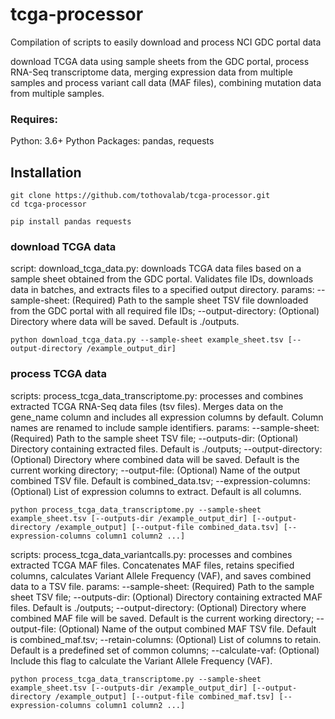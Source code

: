 # tcga-processor
Compilation of scripts to easily download and process NCI GDC portal data

download TCGA data using sample sheets from the GDC portal, process RNA-Seq transcriptome data, merging expression data from multiple samples and process variant call data (MAF files), combining mutation data from multiple samples.

### Requires:
Python: 3.6+
Python Packages: pandas, requests

## Installation

```
git clone https://github.com/tothovalab/tcga-processor.git
cd tcga-processor
```
```
pip install pandas requests
```

### download TCGA data
script: download_tcga_data.py: downloads TCGA data files based on a sample sheet obtained from the GDC portal. Validates file IDs, downloads data in batches, and extracts files to a specified output directory.
params: --sample-sheet: (Required) Path to the sample sheet TSV file downloaded from the GDC portal with all required file IDs; --output-directory: (Optional) Directory where data will be saved. Default is ./outputs.

```
python download_tcga_data.py --sample-sheet example_sheet.tsv [--output-directory /example_output_dir]
```

### process TCGA data
scripts: process_tcga_data_transcriptome.py: processes and combines extracted TCGA RNA-Seq data files (tsv files). Merges data on the gene_name column and includes all expression columns by default. Column names are renamed to include sample identifiers.
params: --sample-sheet: (Required) Path to the sample sheet TSV file; --outputs-dir: (Optional) Directory containing extracted files. Default is ./outputs; --output-directory: (Optional) Directory where combined data will be saved. Default is the current working directory; --output-file: (Optional) Name of the output combined TSV file. Default is combined_data.tsv; --expression-columns: (Optional) List of expression columns to extract. Default is all columns.

```
python process_tcga_data_transcriptome.py --sample-sheet example_sheet.tsv [--outputs-dir /example_output_dir] [--output-directory /example_output] [--output-file combined_data.tsv] [--expression-columns column1 column2 ...]
```
scripts: process_tcga_data_variantcalls.py: processes and combines extracted TCGA MAF files. Concatenates MAF files, retains specified columns, calculates Variant Allele Frequency (VAF), and saves combined data to a TSV file.
params: --sample-sheet: (Required) Path to the sample sheet TSV file; --outputs-dir: (Optional) Directory containing extracted MAF files. Default is ./outputs; --output-directory: (Optional) Directory where combined MAF file will be saved. Default is the current working directory; --output-file: (Optional) Name of the output combined MAF TSV file. Default is combined_maf.tsv; --retain-columns: (Optional) List of columns to retain. Default is a predefined set of common columns; --calculate-vaf: (Optional) Include this flag to calculate the Variant Allele Frequency (VAF).

```
python process_tcga_data_transcriptome.py --sample-sheet example_sheet.tsv [--outputs-dir /example_output_dir] [--output-directory /example_output] [--output-file combined_maf.tsv] [--expression-columns column1 column2 ...]
```


